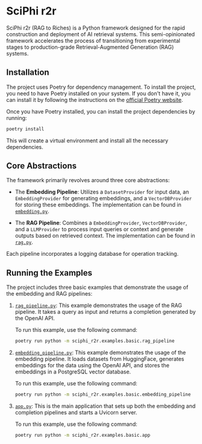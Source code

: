 # SciPhi r2r

SciPhi r2r (RAG to Riches) is a Python framework designed for the rapid construction and deployment of AI retrieval systems. This semi-opinionated framework accelerates the process of transitioning from experimental stages to production-grade Retrieval-Augmented Generation (RAG) systems.

## Installation

The project uses Poetry for dependency management. To install the project, you need to have Poetry installed on your system. If you don't have it, you can install it by following the instructions on the [official Poetry website](https://python-poetry.org/docs/#installation).

Once you have Poetry installed, you can install the project dependencies by running:

```bash
poetry install
```

This will create a virtual environment and install all the necessary dependencies.

## Core Abstractions

The framework primarily revolves around three core abstractions:

- The **Embedding Pipeline**: Utilizes a `DatasetProvider` for input data, an `EmbeddingProvider` for generating embeddings, and a `VectorDBProvider` for storing these embeddings. The implementation can be found in [`embedding.py`](sciphi_r2r/core/pipelines/embedding.py).

- The **RAG Pipeline**: Combines a `EmbeddingProvider`, `VectorDBProvider`, and a `LLMProvider` to process input queries or context and generate outputs based on retrieved context. The implementation can be found in [`rag.py`](sciphi_r2r/core/pipelines/rag.py).

Each pipeline incorporates a logging database for operation tracking.
## Running the Examples

The project includes three basic examples that demonstrate the usage of the embedding and RAG pipelines:

1. [`rag_pipeline.py`](sciphi_r2r/examples/basic/rag_pipeline.py): This example demonstrates the usage of the RAG pipeline. It takes a query as input and returns a completion generated by the OpenAI API.

    To run this example, use the following command:

    ```bash
    poetry run python -m sciphi_r2r.examples.basic.rag_pipeline
    ```

2. [`embedding_pipeline.py`](sciphi_r2r/examples/basic/embedding_pipeline.py): This example demonstrates the usage of the embedding pipeline. It loads datasets from HuggingFace, generates embeddings for the data using the OpenAI API, and stores the embeddings in a PostgreSQL vector database.

    To run this example, use the following command:

    ```bash
    poetry run python -m sciphi_r2r.examples.basic.embedding_pipeline
    ```

3. [`app.py`](sciphi_r2r/examples/basic/app.py): This is the main application that sets up both the embedding and completion pipelines and starts a Uvicorn server.

    To run this example, use the following command:

    ```bash
    poetry run python -m sciphi_r2r.examples.basic.app
    ```

